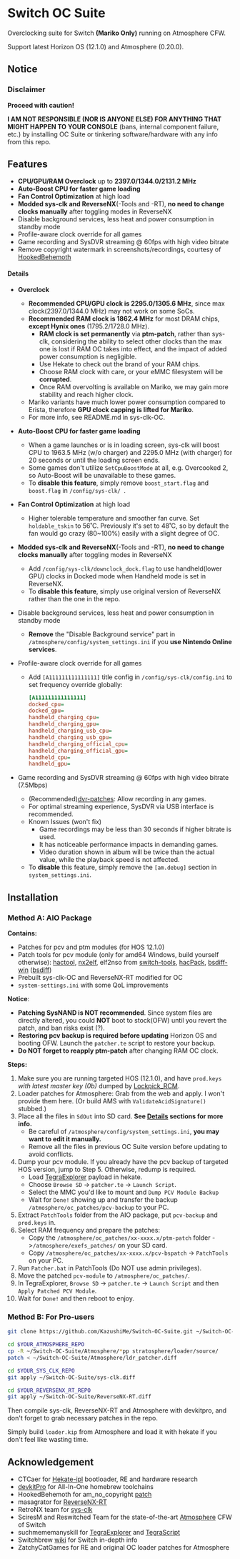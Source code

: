 # Switch OC Suite

Overclocking suite for Switch **(Mariko Only)** running on Atmosphere CFW.

Support latest Horizon OS (12.1.0) and Atmosphere (0.20.0).



## Notice

### Disclaimer

**Proceed with caution!**

**I AM NOT RESPONSIBLE (NOR IS ANYONE ELSE) FOR ANYTHING THAT MIGHT HAPPEN TO YOUR CONSOLE** (bans, internal component failure, etc.) by installing OC Suite or tinkering software/hardware with any info from this repo.



## Features

- **CPU/GPU/RAM Overclock** up to **2397.0/1344.0/2131.2 MHz**
- **Auto-Boost CPU for faster game loading**
- **Fan Control Optimization** at high load
- **Modded sys-clk and ReverseNX**(-Tools and -RT), **no need to change clocks manually** after toggling modes in ReverseNX
- Disable background services, less heat and power consumption in standby mode
- Profile-aware clock override for all games
- Game recording and SysDVR streaming @ 60fps with high video bitrate
- Remove copyright watermark in screenshots/recordings, courtesy of [HookedBehemoth](https://github.com/HookedBehemoth/exefs_patches)

#### Details

- **Overclock**
  - **Recommended CPU/GPU clock is 2295.0/1305.6 MHz**, since max clock(2397.0/1344.0 MHz) may not work on some SoCs.
  - **Recommended RAM clock is 1862.4 MHz** for most DRAM chips, **except Hynix ones** (1795.2/1728.0 MHz).
    - **RAM clock is set permanently** via **ptm-patch**, rather than sys-clk, considering the ability to select other clocks than the max one is lost if RAM OC takes into effect, and the impact of added power consumption is negligible.
    - Use Hekate to check out the brand of your RAM chips.
    - Choose RAM clock with care, or your eMMC filesystem will be **corrupted**.
    - Once RAM overvolting is available on Mariko, we may gain more stability and reach higher clock.
  - Mariko variants have much lower power consumption compared to Erista, therefore **GPU clock capping is lifted for Mariko**.
  - For more info, see README.md in sys-clk-OC.
- **Auto-Boost CPU for faster game loading**
    - When a game launches or is in loading screen, sys-clk will boost CPU to 1963.5 MHz (w/o charger) and 2295.0 MHz (with charger) for 20 seconds or until the loading screen ends.
    - Some games don't utilize `SetCpuBoostMode` at all, e.g. Overcooked 2, so Auto-Boost will be unavailable to these games.
    - To **disable this feature**, simply remove `boost_start.flag` and `boost.flag` in `/config/sys-clk/ `.
- **Fan Control Optimization** at high load
  - Higher tolerable temperature and smoother fan curve. Set `holdable_tskin` to 56˚C. Previously it's set to 48˚C, so by default the fan would go crazy (80~100%) easily with a slight degree of OC.
- **Modded sys-clk and ReverseNX**(-Tools and -RT), **no need to change clocks manually** after toggling modes in ReverseNX
  - Add `/config/sys-clk/downclock_dock.flag` to use handheld(lower GPU) clocks in Docked mode when Handheld mode is set in ReverseNX.
  - To **disable this feature**, simply use original version of ReverseNX rather than the one in the repo.
- Disable background services, less heat and power consumption in standby mode
  - **Remove** the "Disable Background service" part in `/atmosphere/config/system_settings.ini` if you **use Nintendo Online services**.
- Profile-aware clock override for all games
  - Add `[A111111111111111]` title config in `/config/sys-clk/config.ini` to set frequency override globally:
    ```ini
    [A111111111111111]
    docked_cpu=
    docked_gpu=
    handheld_charging_cpu=
    handheld_charging_gpu=
    handheld_charging_usb_cpu=
    handheld_charging_usb_gpu=
    handheld_charging_official_cpu=
    handheld_charging_official_gpu=
    handheld_cpu=
    handheld_gpu=
    ```

- Game recording and SysDVR streaming @ 60fps with high video bitrate (7.5Mbps)
  - (Recommended)[dvr-patches](https://github.com/exelix11/dvr-patches): Allow recording in any games.
  - For optimal streaming experience, SysDVR via USB interface is recommended.
  - Known Issues (won't fix)
    - Game recordings may be less than 30 seconds if higher bitrate is used.
    - It has noticeable performance impacts in demanding games.
    - Video duration shown in album will be twice than the actual value, while the playback speed is not affected.
  - To **disable** this feature, simply remove the `[am.debug]` section in `system_settings.ini`.



## Installation

### Method A: AIO Package

**Contains:**

- Patches for pcv and ptm modules (for HOS 12.1.0)
- Patch tools for pcv module (only for amd64 Windows, build yourself otherwise):
  [hactool](https://github.com/SciresM/hactool), [nx2elf](https://github.com/shuffle2/nx2elf), elf2nso from [switch-tools](https://github.com/switchbrew/switch-tools/), [hacPack](https://github.com/The-4n/hacPack), [bsdiff-win](https://github.com/cnSchwarzer/bsdiff-win/) ([bsdiff](http://www.daemonology.net/bsdiff/))
- Prebuilt sys-clk-OC and ReverseNX-RT modified for OC
- `system-settings.ini` with some QoL improvements

**Notice**:
- **Patching SysNAND is NOT recommended**. Since system files are directly altered, you could **NOT** boot to stock(OFW) until you revert the patch, and ban risks exist (?).
- **Restoring pcv backup is required before updating** Horizon OS and booting OFW. Launch the `patcher.te` script to restore your backup.
- **Do NOT forget to reapply ptm-patch** after changing RAM OC clock.

**Steps:**
1. Make sure you are running targeted HOS (12.1.0), and have `prod.keys` *with latest master key (0b)* dumped by [Lockpick_RCM](https://github.com/shchmue/Lockpick_RCM).
2. Loader patches for Atmosphere: Grab from the web and apply. I won't provide them here. (Or build AMS with `ValidateAcidSignature()` stubbed.)
3. Place all the files in `SdOut` into SD card.
   **See [Details](#details) sections for more info.**
   - Be careful of `/atmosphere/config/system_settings.ini`, **you may want to edit it manually.**
   - Remove all the files in previous OC Suite version before updating to avoid conflicts.
4. Dump your pcv module.
   If you already have the pcv backup of targeted HOS version, jump to Step 5. Otherwise, redump is required.
   - Load [TegraExplorer](https://github.com/suchmememanyskill/TegraExplorer/releases/latest) payload in hekate.
   - Choose `Browse SD` -> `patcher.te` -> `Launch Script`.
   - Select the MMC you'd like to mount and `Dump PCV Module Backup`
   - Wait for `Done!` showing up and transfer the backup `/atmosphere/oc_patches/pcv-backup` to your PC.
5. Extract `PatchTools` folder from the AIO package, put  `pcv-backup` and  `prod.keys` in.
6. Select RAM frequency and prepare the patches: 
   - Copy the `/atmosphere/oc_patches/xx-xxxx.x/ptm-patch` folder ->`/atmosphere/exefs_patches/` on your SD card.
   - Copy `/atmosphere/oc_patches/xx-xxxx.x/pcv-bspatch` -> `PatchTools` on your PC.
7. Run `Patcher.bat` in PatchTools (Do NOT use admin privileges).
8. Move the patched `pcv-module` to `/atmosphere/oc_patches/`.
9. In TegraExplorer, `Browse SD` -> `patcher.te` -> `Launch Script` and then `Apply Patched PCV Module`.
10. Wait for `Done!` and then reboot to enjoy.



### Method B: For Pro-users

```bash
git clone https://github.com/KazushiMe/Switch-OC-Suite.git ~/Switch-OC-Suite

cd $YOUR_ATMOSPHERE_REPO
cp -R ~/Switch-OC-Suite/Atmosphere/*pp stratosphere/loader/source/
patch < ~/Switch-OC-Suite/Atmosphere/ldr_patcher.diff

cd $YOUR_SYS_CLK_REPO
git apply ~/Switch-OC-Suite/sys-clk.diff

cd $YOUR_REVERSENX_RT_REPO
git apply ~/Switch-OC-Suite/ReverseNX-RT.diff
```

Then compile sys-clk, ReverseNX-RT and Atmosphere with devkitpro, and don't forget to grab necessary patches in the repo.

Simply build `loader.kip` from Atmosphere and load it with hekate if you don't feel like wasting time.



## Acknowledgement

- CTCaer for [Hekate-ipl](https://github.com/CTCaer/hekate) bootloader, RE and hardware research
- [devkitPro](https://devkitpro.org/) for All-In-One homebrew toolchains
- HookedBehemoth for am_no_copyright [patch](https://github.com/HookedBehemoth/exefs_patches)
- masagrator for [ReverseNX-RT](https://github.com/masagrator/ReverseNX-RT)
- RetroNX team for [sys-clk](https://github.com/retronx-team/sys-clk)
- SciresM and Reswitched Team for the state-of-the-art [Atmosphere](https://github.com/Atmosphere-NX/Atmosphere) CFW of Switch
- suchmememanyskill for [TegraExplorer](https://github.com/suchmememanyskill/TegraExplorer) and [TegraScript](https://github.com/suchmememanyskill/TegraScript)
- Switchbrew [wiki](http://switchbrew.org/wiki/) for Switch in-depth info
- ZatchyCatGames for RE and original OC loader patches for Atmosphere

